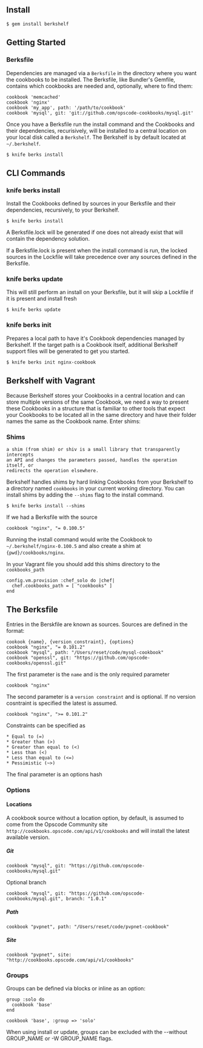 ## Install

    $ gem install berkshelf

## Getting Started

### Berksfile

Dependencies are managed via a `Berksfile` in the directory where you want the cookbooks to be installed.  The Berksfile, like Bundler's Gemfile, contains which cookbooks are needed and, optionally, where to find them:

    cookbook 'memcached'
    cookbook 'nginx'
    cookbook 'my_app', path: '/path/to/cookbook'
    cookbook 'mysql', git: 'git://github.com/opscode-cookbooks/mysql.git'

Once you have a Berksfile run the install command and the Cookbooks and their dependencies, recurisively, will be installed to a central location on your local disk called a `Berkshelf`. The Berkshelf is by default located at `~/.berkshelf`.

    $ knife berks install

## CLI Commands

### knife berks install

Install the Cookbooks defined by sources in your Berksfile and their dependencies, recursively, to your Berkshelf.

    $ knife berks install

A Berksfile.lock will be generated if one does not already exist that will contain the dependency solution.

If a Berksfile.lock is present when the install command is run, the locked sources in the Lockfile will take precedence over any sources defined in the Berksfile.

### knife berks update

This will still perform an install on your Berksfile, but it will skip a Lockfile if it is present and install fresh

    $ knife berks update

### knife berks init

Prepares a local path to have it's Cookbook dependencies managed by Berkshelf. If the target path is a Cookbook itself, additional Berkshelf support files will be generated to get you started.

    $ knife berks init nginx-cookbook

## Berkshelf with Vagrant

Because Berkshelf stores your Cookbooks in a central location and can store multiple versions of the same Cookbook, we need a way to present these Cookbooks in a structure that is familiar to other tools that expect your Cookbooks to be located all in the same directory and have their folder names the same as the Cookbook name. Enter shims:

### Shims

    a shim (from shim) or shiv is a small library that transparently intercepts 
    an API and changes the parameters passed, handles the operation itself, or 
    redirects the operation elsewhere.

Berkshelf handles shims by hard linking Cookbooks from your Berkshelf to a directory named `cookbooks` in your current working directory. You can install shims by adding the `--shims` flag to the install command.

    $ knife berks install --shims

If we had a Berksfile with the source

    cookbook "nginx", "= 0.100.5"

Running the install command would write the Cookbook to `~/.berkshelf/nginx-0.100.5` and also create a shim at `{pwd}/cookbooks/nginx`.

In your Vagrant file you should add this shims directory to the `cookbooks_path`

    config.vm.provision :chef_solo do |chef|
      chef.cookbooks_path = [ "cookbooks" ]
    end

## The Berksfile

Entries in the Berskfile are known as sources. Sources are defined in the format:

    cookook {name}, {version_constraint}, {options}
    cookbook "nginx", "= 0.101.2"
    cookbook "mysql", path: "/Users/reset/code/mysql-cookbook"
    cookbook "openssl", git: "https://github.com/opscode-cookbooks/openssl.git"

The first parameter is the `name` and is the only required parameter

    cookbook "nginx"

The second parameter is a `version constraint` and is optional. If no version cosntraint is specified the latest is assumed.

    cookbook "nginx", ">= 0.101.2"

Constraints can be specified as

    * Equal to (=)
    * Greater than (>)
    * Greater than equal to (<)
    * Less than (<)
    * Less than equal to (<=)
    * Pessimistic (~>)

The final parameter is an options hash

### Options

#### Locations

A cookbook source without a location option, by default, is assumed to come from the Opscode Community site `http://cookbooks.opscode.com/api/v1/cookbooks` and will install the latest available version.

##### Git

    cookbook "mysql", git: "https://github.com/opscode-cookbooks/mysql.git"

Optional branch

    cookbook "mysql", git: "https://github.com/opscode-cookbooks/mysql.git", branch: "1.0.1"

##### Path

    cookbook "pvpnet", path: "/Users/reset/code/pvpnet-cookbook"

##### Site

    cookbook "pvpnet", site: "http://cookbooks.opscode.com/api/v1/cookbooks"

### Groups

Groups can be defined via blocks or inline as an option:

    group :solo do
      cookbook 'base'
    end
    
    cookbook 'base', :group => 'solo'

When using install or update, groups can be excluded with the --without GROUP_NAME or -W GROUP_NAME flags.
